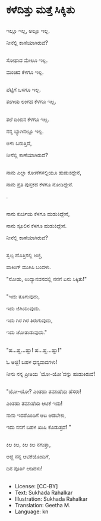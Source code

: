 # ಕಳೆದಿತ್ತು ಮತ್ತೆ ಸಿಕ್ಕಿತು

##
ಇಲ್ಲೂ ಇಲ್ಲ, ಅಲ್ಲೂ ಇಲ್ಲ. 

ನೀನೆಲ್ಲಿ ಕಾಣೆಯಾಗಿರುವೆ? 

##
ಸೋಫಾದ ಮೇಲೂ ಇಲ್ಲ. 

ಮಂಚದ ಕೆಳಗೂ ಇಲ್ಲ. 

##
ಪೆಟ್ಟಿಗೆ ಒಳಗೂ ಇಲ್ಲ. 

ತಂಗಿಯ ಲಂಗದ ಕೆಳಗೂ ಇಲ್ಲ. 

##
ತಲೆ ದಿಂಬಿನ ಕೆಳಗೂ ಇಲ್ಲ. 

ನನ್ನ ಬ್ಯಾಗಿನಲ್ಲೂ ಇಲ್ಲ. 

ಅಳು ಬರುತ್ತಿದೆ, 

ನೀನೆಲ್ಲಿ ಕಾಣೆಯಾಗಿರುವೆ? 

##
ನಾನು ಎಲ್ಲಾ ಕೋಣೆಗಳಲ್ಲಿಯೂ ಹುಡುಕಿದ್ದೇನೆ, 

ನಾನು ಪ್ರತಿ ಪುಸ್ತಕದ ಕೆಳಗೂ ನೋಡಿದ್ದೇನೆ.

. 

##
ನಾನು ಕುರ್ಚಿಯ ಕೆಳಗೂ ಹುಡುಕಿದ್ದೇನೆ, 

ನಾನು ಸ್ಟೂಲಿನ ಕೆಳಗೂ ಹುಡುಕಿದ್ದೇನೆ. 

ನೀನೆಲ್ಲಿ ಕಾಣೆಯಾಗಿರುವೆ? 

##
ಸ್ವಲ್ಪ ಹೊತ್ತಿನಲ್ಲಿ ಅಜ್ಜಿ,

ವಾಕಿಂಗ್ ಮುಗಿಸಿ ಬಂದಳು.

"ನೋಡು, ಉದ್ಯಾನವನದಲ್ಲಿ ನನಗೆ ಏನು ಸಿಕ್ಕಿತು!"

##
"ಇದು ತೂಗುವುದು, 

ಇದು ಜಿಗಿಯುವುದು. 

ಇದು ಗಿರ ಗಿರ ತಿರುಗುವುದು, 

ಇದು ಜೋತಾಡುವುದು." 

##
"ಹ...ಹ್ಹ...ಹ್ಹಾ! ಹ...ಹ್ಹ...ಹ್ಹಾ!" 

ಓ ಅಜ್ಜಿ! ಬಹಳ ಧನ್ಯವಾದಗಳು! 

ನೀನು ನನ್ನ ಪ್ರೀತಿಯ 'ಯೋ-ಯೋ'ವನ್ನು ಹುಡುಕಿರುವೆ! 

##
"ಯೋ-ಯೋ? ಎಂತಹಾ ತಮಾಷೆಯ ಹೆಸರು! 

ಎಂತಹಾ ತಮಾಷೆಯ ಆಟಿಕೆ ಇದು! 

ನಾನು ಇದರೊಂದಿಗೆ ಆಟ ಆಡಬೇಕು, 

ಇದು ನನಗೆ ಬಹಳ ಖುಷಿ ಕೊಡುತ್ತದೆ! "

##
ಕಿಲ ಕಿಲ, ಕಿಲ ಕಿಲ ನಗುತ್ತಾ, 

ಅಜ್ಜಿ ನನ್ನ ಆಟಿಕೆಯೊಂದಿಗೆ, 

ದಿನ ಪೂರ್ತಿ ಆಡಿದಳು! 

##
* License: [CC-BY]
* Text: Sukhada Rahalkar
* Illustration: Sukhada Rahalkar
* Translation: Geetha M.
* Language: kn
